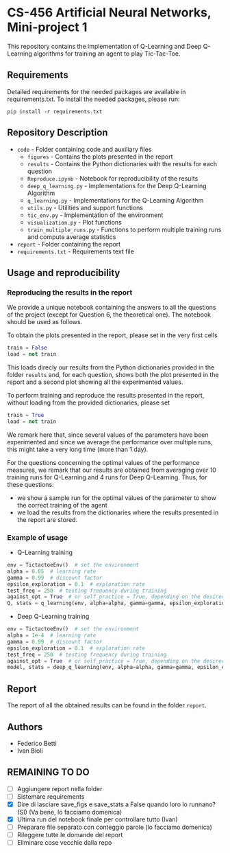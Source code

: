 # CS-456 Artificial Neural Networks, Mini-project 1
This repository contains the implementation of Q-Learning and Deep Q-Learning algorithms for training an agent to play Tic-Tac-Toe.

## Requirements
Detailed requirements for the needed packages are available in requirements.txt. To install the needed packages, please run:
```
pip install -r requirements.txt
```

## Repository Description
* `code` - Folder containing code and auxiliary files
  * `figures` - Contains the plots presented in the report
  * `results` - Contains the Python dictionaries with the results for each question
  *  `Reproduce.ipynb` - Notebook for reproducibility of the results
  *  `deep_q_learning.py` - Implementations for the Deep Q-Learning Algorithm
  *  `q_learning.py` - Implementations for the Q-Learning Algorithm
  *  `utils.py` - Utilities and support functions
  *  `tic_env.py` - Implementation of the environment
  *  `visualization.py` - Plot functions
  *  `train_multiple_runs.py` - Functions to perform multiple training runs and compute average statistics
* `report` - Folder containing the report
* `requirements.txt` - Requirements text file 

## Usage and reproducibility
### Reproducing the results in the report
We provide a unique notebook containing the answers to all the questions of the project (except for Question 6, the theoretical one). The notebook should be used as follows.

To obtain the plots presented in the report, please set in the very first cells
```python
train = False
load = not train
```
This loads direcly our results from the Python dictionaries provided in the folder `results` and, for each question, shows both the plot presented in the report and a second plot showing all the experimented values. 

To perform training and reproduce the results presented in the report, without loading from the provided dictionaries, please set
```python
train = True
load = not train
```
We remark here that, since several values of the parameters have been experimented and since we average the performance over multiple runs, this might take a very long time (more than 1 day).

For the questions concerning the optimal values of the performance measures, we remark that our results are obtained from averaging over 10 training runs for Q-Learning and 4 runs for Deep Q-Learning. Thus, for these questions:
  -  we show a sample run for the optimal values of the parameter to show the correct training of the agent
  - we load the results from the dictionaries where the results presented in the report are stored.

### Example of usage
- Q-Learning training
```python
env = TictactoeEnv()  # set the environment
alpha = 0.05  # learning rate
gamma = 0.99  # discount factor
epsilon_exploration = 0.1  # exploration rate
test_freq = 250  # testing frequency during training
against_opt = True  # or self_practice = True, depending on the desired training method (note that one of the two must be set, otherwise ValueError is raised)
Q, stats = q_learning(env, alpha=alpha, gamma=gamma, epsilon_exploration=epsilon_exploration, test_freq=test_freq, against_opt=against_opt)  # return Q-values and training stats
```

- Deep Q-Learning training
```python
env = TictactoeEnv()  # set the environment
alpha = 1e-4  # learning rate
gamma = 0.99  # discount factor
epsilon_exploration = 0.1  # exploration rate
test_freq = 250  # testing frequency during training
against_opt = True  # or self_practice = True, depending on the desired training method (note that one of the two must be set, otherwise ValueError is raised)
model, stats = deep_q_learning(env, alpha=alpha, gamma=gamma, epsilon_exploration=epsilon_exploration, test_freq=test_freq, against_opt=against_opt)  # return model network and training stats
```

## Report
The report of all the obtained results can be found in the folder `report`.

## Authors
- Federico Betti
- Ivan Bioli

## REMAINING TO DO
- [ ] Aggiungere report nella folder
- [ ] Sistemare requirements
- [x] Dire di lasciare save_figs e save_stats a False quando loro lo runnano? (SI) (Va bene, lo facciamo domenica)
- [x] Ultima run del notebook finale per controllare tutto (Ivan)
- [ ] Preparare file separato con conteggio parole (lo facciamo domenica)
- [ ] Rileggere tutte le domande del report
- [ ] Eliminare cose vecchie dalla repo
